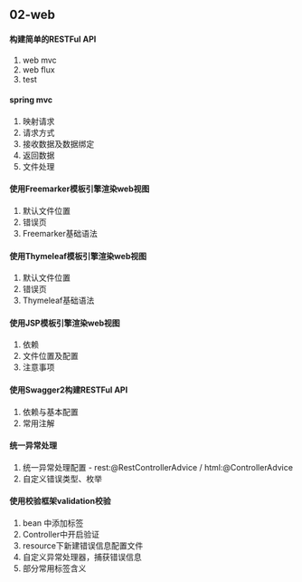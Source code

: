 ## 02-web

#### 构建简单的RESTFul API
1. web mvc
1. web flux
1. test

#### spring mvc
1. 映射请求
1. 请求方式
1. 接收数据及数据绑定
1. 返回数据
1. 文件处理

#### 使用Freemarker模板引擎渲染web视图
1. 默认文件位置
1. 错误页
1. Freemarker基础语法

#### 使用Thymeleaf模板引擎渲染web视图
1. 默认文件位置
1. 错误页
1. Thymeleaf基础语法

#### 使用JSP模板引擎渲染web视图
1. 依赖
1. 文件位置及配置
3. 注意事项

#### 使用Swagger2构建RESTFul API
1. 依赖与基本配置
1. 常用注解

#### 统一异常处理
1. 统一异常处理配置 - rest:@RestControllerAdvice / html:@ControllerAdvice
1. 自定义错误类型、枚举

#### 使用校验框架validation校验
1. bean 中添加标签
1. Controller中开启验证
1. resource下新建错误信息配置文件
1. 自定义异常处理器，捕获错误信息
1. 部分常用标签含义